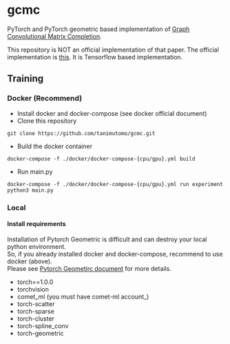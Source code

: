 # gcmc
PyTorch and PyTorch geometric based implementation of [Graph Convolutional Matrix Completion](https://arxiv.org/abs/1706.02263).

This repository is NOT an official implementation of that paper.
The official implementation is [this](https://github.com/riannevdberg/gc-mc). It is Tensorflow based implementation.

## Training
### Docker (Recommend)
- Install docker and docker-compose (see docker official document)
- Clone this repository
```
git clone https://github.com/tanimutomo/gcmc.git
```
- Build the docker container
```
docker-compose -f ./docker/docker-compose-{cpu/gpu}.yml build
```
- Run main.py 
```
docker-compose -f ./docker/docker-compose-{cpu/gpu}.yml run experiment python3 main.py
```

### Local
#### Install requirements
Installation of Pytorch Geometric is difficult and can destroy your local python environment.  
So, if you already installed docker and docker-compose, recommend to use docker (above).  
Please see [Pytorch Geometirc document](https://rusty1s.github.io/pytorch_geometric/build/html/notes/installation.html) for more details.  
- torch==1.0.0
- torchvision
- comet_ml (you must have comet-ml account_)
- torch-scatter
- torch-sparse
- torch-cluster
- torch-spline_conv
- torch-geometric
